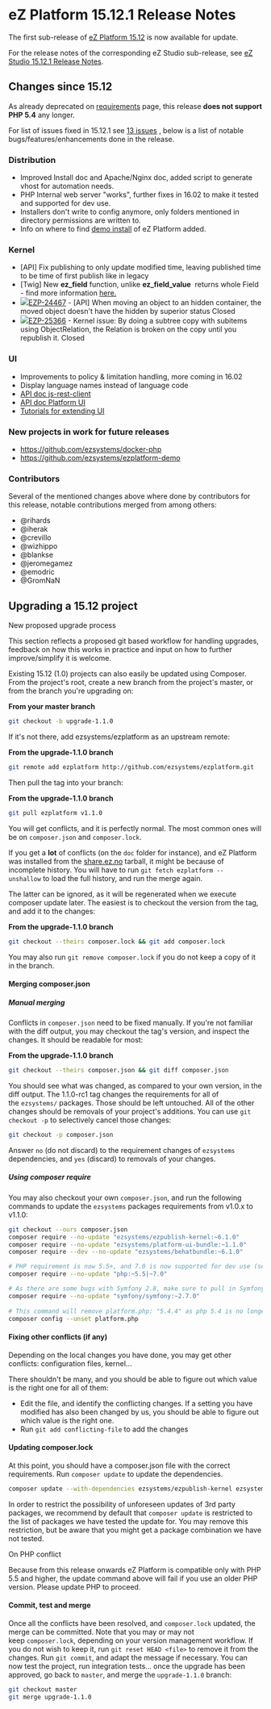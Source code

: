 

# eZ Platform 15.12.1 Release Notes


The first sub-release of [eZ Platform 15.12](ez_platform_15.12_release_notes.md) is now available for update.

For the release notes of the corresponding eZ Studio sub-release, see [eZ Studio 15.12.1 Release Notes](ez_studio_15.12.1_release_notes.md).

## Changes since 15.12

As already deprecated on [requirements](../getting_started/requirements_and_system_configuration.md) page, this release **does not support PHP 5.4** any longer.

For list of issues fixed in 15.12.1 see [13 issues](https://jira.ez.no/secure/IssueNavigator.jspa?reset=true&jqlQuery=fixVersion+in+%28%222015.12.1%22%29+AND+project+%3D+EZP+AND+issuetype+in+%28Story%2C+Improvement%2C+Bug%29+order+by+issuetype+++++&src=confmacro) , below is a list of notable bugs/features/enhancements done in the release. 

### Distribution

-   Improved Install doc and Apache/Nginx doc, added script to generate vhost for automation needs.
-   PHP Internal web server "works", further fixes in 16.02 to make it tested and supported for dev use.
-   Installers don't write to config anymore, only folders mentioned in directory permissions are written to.
-   Info on where to find [demo install](https://github.com/ezsystems/ezplatform-demo) of eZ Platform added.


### Kernel

-   \[API\] Fix publishing to only update modified time, leaving published time to be time of first publish like in legacy
-   \[Twig\] New **ez\_field** function, unlike **ez\_field\_value**  returns whole Field - find more information [here.](../guide/content_rendering.md)
-    [![](https://jira.ez.no/images/icons/issuetypes/bug.png)EZP-24467](https://jira.ez.no/browse/EZP-24467?src=confmacro) - \[API\] When moving an object to an hidden container, the moved object doesn't have the hidden by superior status Closed
-    [![](https://jira.ez.no/images/icons/issuetypes/bug.png)EZP-25366](https://jira.ez.no/browse/EZP-25366?src=confmacro) - Kernel issue: By doing a subtree copy with subitems using ObjectRelation, the Relation is broken on the copy until you republish it. Closed

### UI

-   Improvements to policy & limitation handling, more coming in 16.02
-   Display language names instead of language code
-   [API doc js-rest-client](http://ezsystems.github.io/javascript-rest-client/)
-   [API doc Platform UI](http://ezsystems.github.io/platformui-javascript-api/)
-   [Tutorials for extending UI](../guide/extending_ez_platform_ui.md)

### New projects in work for future releases

-   <https://github.com/ezsystems/docker-php>
-   <https://github.com/ezsystems/ezplatform-demo>

### Contributors

Several of the mentioned changes above where done by contributors for this release, notable contributions merged from among others:

-   @rihards
-   @iherak
-   @crevillo
-   @wizhippo
-   @blankse
-   @jeromegamez
-   @emodric
-   @GromNaN

## Upgrading a 15.12 project

New proposed upgrade process

This section reflects a proposed git based workflow for handling upgrades, feedback on how this works in practice and input on how to further improve/simplify it is welcome.

Existing 15.12 (1.0) projects can also easily be updated using Composer. From the project's root, create a new branch from the project's master, or from the branch you're upgrading on:

**From your master branch**

``` bash
git checkout -b upgrade-1.1.0
```

If it's not there, add ezsystems/ezplatform as an upstream remote:

**From the upgrade-1.1.0 branch**

``` bash
git remote add ezplatform http://github.com/ezsystems/ezplatform.git
```

Then pull the tag into your branch:

**From the upgrade-1.1.0 branch**

``` bash
git pull ezplatform v1.1.0
```

You will get conflicts, and it is perfectly normal. The most common ones will be on `composer.json` and `composer.lock`.

If you get a **lot** of conflicts (on the `doc` folder for instance), and eZ Platform was installed from the [share.ez.no](http://share.ez.no) tarball, it might be because of incomplete history. You will have to run `git fetch ezplatform --unshallow` to load the full history, and run the merge again.

The latter can be ignored, as it will be regenerated when we execute composer update later. The easiest is to checkout the version from the tag, and add it to the changes:

**From the upgrade-1.1.0 branch**

``` bash
git checkout --theirs composer.lock && git add composer.lock
```

You may also run `git remove composer.lock` if you do not keep a copy of it in the branch.

#### Merging composer.json

##### Manual merging

Conflicts in `composer.json` need to be fixed manually. If you're not familiar with the diff output, you may checkout the tag's version, and inspect the changes. It should be readable for most:

**From the upgrade-1.1.0 branch**

``` bash
git checkout --theirs composer.json && git diff composer.json
```

You should see what was changed, as compared to your own version, in the diff output. The 1.1.0-rc1 tag changes the requirements for all of the `ezsystems/` packages. Those should be left untouched. All of the other changes should be removals of your project's additions. You can use `git checkout -p` to selectively cancel those changes:

``` bash
git checkout -p composer.json
```

Answer `no` (do not discard) to the requirement changes of `ezsystems` dependencies, and `yes` (discard) to removals of your changes.

##### Using composer require

You may also checkout your own `composer.json`, and run the following commands to update the `ezsystems` packages requirements from v1.0.x to v1.1.0:

``` bash
git checkout --ours composer.json
composer require --no-update "ezsystems/ezpublish-kernel:~6.1.0"
composer require --no-update "ezsystems/platform-ui-bundle:~1.1.0"
composer require --dev --no-update "ezsystems/behatbundle:~6.1.0"

# PHP requirement is now 5.5+, and 7.0 is now supported for dev use (see top of this page for requirements link)
composer require --no-update "php:~5.5|~7.0"

# As there are some bugs with Symfony 2.8, make sure to pull in Symfony 2.7 LTS updates
composer require --no-update "symfony/symfony:~2.7.0" 
 
# This command will remove platform.php: "5.4.4" as php 5.4 is no longer supported
composer config --unset platform.php
```

#### Fixing other conflicts (if any)

Depending on the local changes you have done, you may get other conflicts: configuration files, kernel... 

There shouldn't be many, and you should be able to figure out which value is the right one for all of them:

-   Edit the file, and identify the conflicting changes. If a setting you have modified has also been changed by us, you should be able to figure out which value is the right one.
-   Run `git add conflicting-file` to add the changes

#### Updating composer.lock

At this point, you should have a composer.json file with the correct requirements. Run `composer update` to update the dependencies. 

``` bash
composer update --with-dependencies ezsystems/ezpublish-kernel ezsystems/platform-ui-bundle ezsystems/behatbundle
```

In order to restrict the possibility of unforeseen updates of 3rd party packages, we recommend by default that `composer update` is restricted to the list of packages we have tested the update for. You may remove this restriction, but be aware that you might get a package combination we have not tested.

On PHP conflict

Because from this release onwards eZ Platform is compatible only with PHP 5.5 and higher, the update command above will fail if you use an older PHP version. Please update PHP to proceed.

#### Commit, test and merge

Once all the conflicts have been resolved, and `composer.lock` updated, the merge can be committed. Note that you may or may not keep `composer.lock`, depending on your version management workflow. If you do not wish to keep it, run `git reset HEAD <file>` to remove it from the changes. Run `git commit`, and adapt the message if necessary. You can now test the project, run integration tests... once the upgrade has been approved, go back to `master`, and merge the `upgrade-1.1.0` branch:

``` bash
git checkout master
git merge upgrade-1.1.0
```
